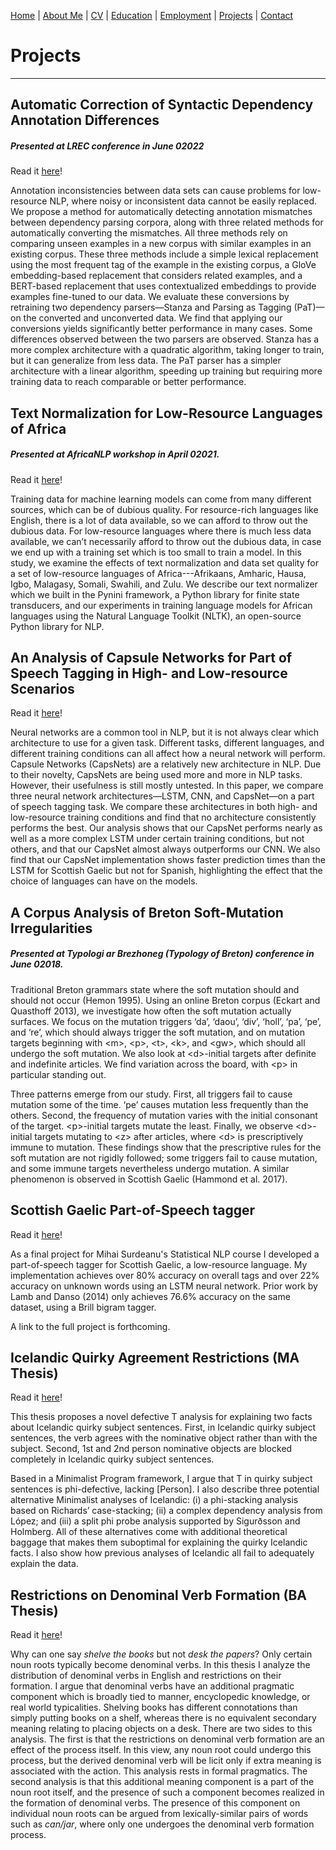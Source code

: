 [Home](index.md) | [About Me](aboutme.md) | [CV](cv.md) | [Education](education.md) | [Employment](employment.md) | [Projects](projects.md) | [Contact](contact.md)

# Projects

***

## Automatic Correction of Syntactic Dependency Annotation Differences
##### Presented at LREC conference in June 02022

Read it [here](https://aclanthology.org/2022.lrec-1.769/)!

Annotation inconsistencies between data sets can cause problems for low-resource NLP, where noisy or inconsistent data cannot be easily replaced. We propose a method for automatically detecting annotation mismatches between dependency parsing corpora, along with three related methods for automatically converting the mismatches. All three methods rely on comparing unseen examples in a new corpus with similar examples in an existing corpus. These three methods include a simple lexical replacement using the most frequent tag of the example in the existing corpus, a GloVe embedding-based replacement that considers related examples, and a BERT-based replacement that uses contextualized embeddings to provide examples fine-tuned to our data. We evaluate these conversions by retraining two dependency parsers—Stanza and Parsing as Tagging (PaT)—on the converted and unconverted data. We find that applying our conversions yields significantly better performance in many cases. Some differences observed between the two parsers are observed. Stanza has a more complex architecture with a quadratic algorithm, taking longer to train, but it can generalize from less data. The PaT parser has a simpler architecture with a linear algorithm, speeding up training but requiring more training data to reach comparable or better performance.

## Text Normalization for Low-Resource Languages of Africa
##### Presented at AfricaNLP workshop in April 02021.

Read it [here](https://arxiv.org/pdf/2103.15845.pdf)!

Training data for machine learning models can come from many different sources, which can be of dubious quality. For resource-rich languages like English, there is a lot of data available, so we can afford to throw out the dubious data. For low-resource languages where there is much less data available, we can’t necessarily afford to throw out the dubious data, in case we end up with a training set which is too small to train a model. In this study, we examine the effects of text normalization and data set quality for a set of low-resource languages of Africa---Afrikaans, Amharic, Hausa, Igbo, Malagasy, Somali, Swahili, and Zulu. We describe our text normalizer which we built in the Pynini framework, a Python library for finite state transducers, and our experiments in training language models for African languages using the Natural Language Toolkit (NLTK), an open-source Python library for NLP.

## An Analysis of Capsule Networks for Part of Speech Tagging in High- and Low-resource Scenarios

Read it [here](https://zupon.github.io/files/zupon_capsnet.pdf)!

Neural networks are a common tool in NLP, but it is not always clear which architecture to use for a given task. Different tasks, different languages, and different training conditions can all affect how a neural network will perform. Capsule Networks (CapsNets) are a relatively new architecture in NLP. Due to their novelty, CapsNets are being used more and more in NLP tasks. However, their usefulness is still mostly untested. In this paper, we compare three neural network architectures—LSTM, CNN, and CapsNet—on a part of speech tagging task. We compare these architectures in both high- and low-resource training conditions and find that no architecture consistently performs the best. Our analysis shows that our CapsNet performs nearly as well as a more complex LSTM under certain training conditions, but not others, and that our CapsNet almost always outperforms our CNN. We also find that our CapsNet implementation shows faster prediction times than the LSTM for Scottish Gaelic but not for Spanish, highlighting the effect that the choice of languages can have on the models.

## A Corpus Analysis of Breton Soft-Mutation Irregularities
##### Presented at Typologi ar Brezhoneg (Typology of Breton) conference in June 02018.

Traditional Breton grammars state where the soft mutation should and should not occur (Hemon 1995). Using an online Breton corpus (Eckart and Quasthoff 2013), we investigate how often the soft mutation actually surfaces. We focus on the mutation triggers ‘da’, ‘daou’, ‘div’, ‘holl’, ‘pa’, ‘pe’, and ‘re’, which should always trigger the soft mutation, and on mutation targets beginning with \<m>, \<p>, \<t>, \<k>, and \<gw>, which should all undergo the soft mutation. We also look at \<d>-initial targets after definite and indefinite articles. We find variation across the board, with \<p> in particular standing out.

Three patterns emerge from our study. First, all triggers fail to cause mutation some of the time. ‘pe’ causes mutation less frequently than the others. Second, the frequency of mutation varies with the initial consonant of the target. \<p>-initial targets mutate the least. Finally, we observe \<d>-initial targets mutating to \<z> after articles, where \<d> is prescriptively immune to mutation. These findings show that the prescriptive rules for the soft mutation are not rigidly followed; some triggers fail to cause mutation, and some immune targets nevertheless undergo mutation. A similar phenomenon is observed in Scottish Gaelic (Hammond et al. 2017).


## Scottish Gaelic Part-of-Speech tagger

Read it [here](https://zupon.github.io/files/zupon_taggingSG.pdf)!

As a final project for Mihai Surdeanu's Statistical NLP course I developed a part-of-speech tagger for Scottish Gaelic, a low-resource language. My implementation achieves over 80% accuracy on overall tags and over 22% accuracy on unknown words using an LSTM neural network. Prior work by Lamb and Danso (2014) only achieves 76.6% accuracy on the same dataset, using a Brill bigram tagger.

A link to the full project is forthcoming.


## Icelandic Quirky Agreement Restrictions (MA Thesis)

Read it [here](https://zupon.github.io/files/zupon_ma_thesis.pdf)!

This thesis proposes a novel defective T analysis for explaining two facts about Icelandic quirky subject sentences. First, in Icelandic quirky subject sentences, the verb agrees with the nominative object rather than with the subject. Second, 1st and 2nd person nominative objects are blocked completely in Icelandic quirky subject sentences.

Based in a Minimalist Program framework, I argue that T in quirky subject sentences is phi-defective, lacking \[Person\]. I also describe three potential alternative Minimalist analyses of Icelandic: (i) a phi-stacking analysis based on Richards’ case-stacking; (ii) a complex dependency analysis from López; and (iii) a split phi probe analysis supported by Sigurðsson and Holmberg. All of these alternatives come with additional theoretical baggage that makes them suboptimal for explaining the quirky Icelandic facts. I also show how previous analyses of Icelandic all fail to adequately explain the data.


## Restrictions on Denominal Verb Formation (BA Thesis)

Read it [here](https://zupon.github.io/files/zupon_ba_thesis.pdf)!

Why can one say _shelve the books_ but not _desk the papers_? Only certain noun roots typically become denominal verbs. In this thesis I analyze the distribution of denominal verbs in English and restrictions on their formation. I argue that denominal verbs have an additional pragmatic component which is broadly tied to manner, encyclopedic knowledge, or real world typicalities. Shelving books has different connotations than simply putting books on a shelf, whereas there is no equivalent secondary meaning relating to placing objects on a desk. There are two sides to this analysis. The first is that the restrictions on denominal verb formation are an effect of the process itself. In this view, any noun root could undergo this process, but the derived denominal verb will be licit only if extra meaning is associated with the action. This analysis rests in formal pragmatics. The second analysis is that this additional meaning component is a part of the noun root itself, and the presence of such a component becomes realized in the formation of denominal verbs. The presence of this component on individual noun roots can be argued from lexically-similar pairs of words such as _can/jar_, where only one undergoes the denominal verb formation process.
